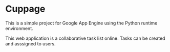Cuppage
=======

This is a simple project for Google App Engine using the Python runtime environment.

This web application is a collaborative task list online. Tasks can be created and asssigned to users.
